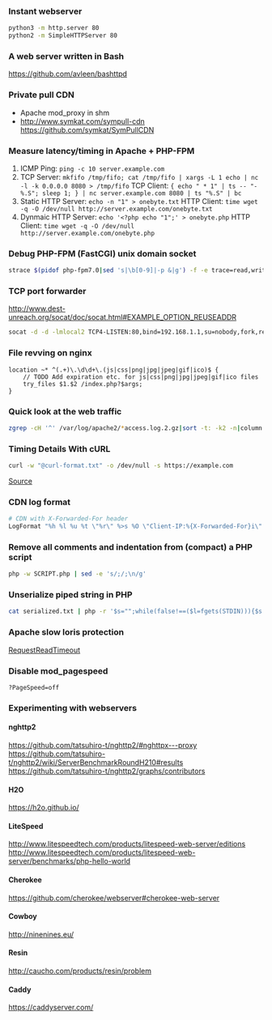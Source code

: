 ### Instant webserver

```bash
python3 -m http.server 80
python2 -m SimpleHTTPServer 80
```

### A web server written in Bash

https://github.com/avleen/bashttpd

### Private pull CDN

- Apache mod_proxy in shm
- http://www.symkat.com/sympull-cdn https://github.com/symkat/SymPullCDN

### Measure latency/timing in Apache + PHP-FPM

1. ICMP Ping: `ping -c 10 server.example.com`
1. TCP Server: `mkfifo /tmp/fifo; cat /tmp/fifo | xargs -L 1 echo | nc -l -k 0.0.0.0 8080 > /tmp/fifo`
   TCP Client: `{ echo " * 1" | ts -- "- %.S"; sleep 1; } | nc server.example.com 8080 | ts "%.S" | bc`
1. Static HTTP Server: `echo -n "1" > onebyte.txt`
   HTTP Client: `time wget -q -O /dev/null http://server.example.com/onebyte.txt`
1. Dynmaic HTTP Server: `echo '<?php echo "1";' > onebyte.php`
   HTTP Client: `time wget -q -O /dev/null http://server.example.com/onebyte.php`

### Debug PHP-FPM (FastCGI) unix domain socket

```bash
strace $(pidof php-fpm7.0|sed 's|\b[0-9]|-p &|g') -f -e trace=read,write -s 4096 2>&1|sed 's|[A-Z_]\+|\n&|g'
```

### TCP port forwarder

http://www.dest-unreach.org/socat/doc/socat.html#EXAMPLE_OPTION_REUSEADDR

```bash
socat -d -d -lmlocal2 TCP4-LISTEN:80,bind=192.168.1.1,su=nobody,fork,reuseaddr TCP4:1.2.3.4:80,bind=192.168.10.2
```

### File revving on nginx

```nginx
location ~* ^(.+)\.\d\d+\.(js|css|png|jpg|jpeg|gif|ico)$ {
    // TODO Add expiration etc. for js|css|png|jpg|jpeg|gif|ico files
    try_files $1.$2 /index.php?$args;
}
```

### Quick look at the web traffic

```bash
zgrep -cH '^' /var/log/apache2/*access.log.2.gz|sort -t: -k2 -n|column -s: -t
```

### Timing Details With cURL

```bash
curl -w "@curl-format.txt" -o /dev/null -s https://example.com
```

[Source](https://blog.josephscott.org/2011/10/14/timing-details-with-curl/)

### CDN log format

```apache
# CDN with X-Forwarded-For header
LogFormat "%h %l %u %t \"%r\" %>s %O \"Client-IP:%{X-Forwarded-For}i\" \"%{User-Agent}i\"" cdn
```

### Remove all comments and indentation from (compact) a PHP script

```bash
php -w SCRIPT.php | sed -e 's/;/;\n/g'
```

### Unserialize piped string in PHP

```bash
cat serialized.txt | php -r '$s="";while(false!==($l=fgets(STDIN))){$s.=$l."\n";}var_export(unserialize($s));echo "\n";'
```

### Apache slow loris protection

[RequestReadTimeout](https://httpd.apache.org/docs/2.4/mod/mod_reqtimeout.html)

### Disable mod_pagespeed

`?PageSpeed=off`



### Experimenting with webservers

#### nghttp2

https://github.com/tatsuhiro-t/nghttp2/#nghttpx---proxy
https://github.com/tatsuhiro-t/nghttp2/wiki/ServerBenchmarkRoundH210#results
https://github.com/tatsuhiro-t/nghttp2/graphs/contributors

#### H2O

https://h2o.github.io/

#### LiteSpeed

http://www.litespeedtech.com/products/litespeed-web-server/editions
http://www.litespeedtech.com/products/litespeed-web-server/benchmarks/php-hello-world

#### Cherokee

https://github.com/cherokee/webserver#cherokee-web-server

#### Cowboy

http://ninenines.eu/

#### Resin

http://caucho.com/products/resin/problem

#### Caddy

https://caddyserver.com/

